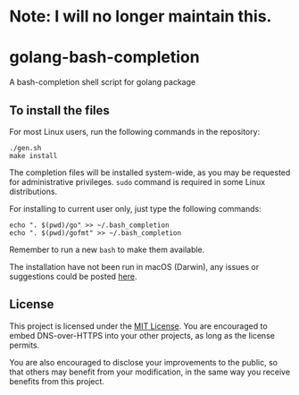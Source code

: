 # Note: I will no longer maintain this.

# golang-bash-completion
A bash-completion shell script for golang package

## To install the files
For most Linux users, run the following commands in the repository:

    ./gen.sh
    make install

The completion files will be installed system-wide, as you may be requested
for administrative privileges. `sudo` command is required in some Linux
distributions.

For installing to current user only, just type the following commands:

    echo ". $(pwd)/go" >> ~/.bash_completion
    echo ". $(pwd)/gofmt" >> ~/.bash_completion

Remember to run a new `bash` to make them available.

The installation have not been run in macOS
(Darwin), any issues or suggestions could be posted
[here](https://github.com/GreenYun/golang-bash-completion/issues/new 'issues').

## License

This project is licensed under the [MIT License](LICENSE). You are encouraged
to embed DNS-over-HTTPS into your other projects, as long as the license
permits.

You are also encouraged to disclose your improvements to the public, so
that others may benefit from your modification, in the same way you receive
benefits from this project.
